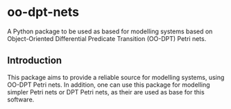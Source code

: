 # oo-dpt-nets
A Python package to be used as based for modelling systems based on Object-Oriented Differential Predicate Transition (OO-DPT) Petri nets.

## Introduction
This package aims to provide a reliable source for modelling systems, using OO-DPT Petri nets. In addition, one can use this package for modelling simpler Petri nets or DPT Petri nets, as their are used as base for this software.

